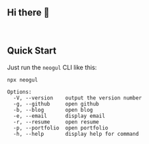 ## Hi there 👋

<!--
**Neogul02/Neogul02** is a ✨ _special_ ✨ repository because its `README.md` (this file) appears on your GitHub profile.

Here are some ideas to get you started:

- 🔭 I’m currently working on ...
- 🌱 I’m currently learning ...
- 👯 I’m looking to collaborate on ...
- 🤔 I’m looking for help with ...
- 💬 Ask me about ...
- 📫 How to reach me: ...
- 😄 Pronouns: ...
- ⚡ Fun fact: ...
-->

&nbsp;

## Quick Start

Just run the `neogul` CLI like this:
```
npx neogul
```
```
Options:
  -V, --version    output the version number
  -g, --github     open github
  -b, --blog       open blog
  -e, --email      display email
  -r, --resume     open resume
  -p, --portfolio  open portfolio
  -h, --help       display help for command
```
